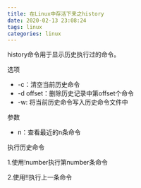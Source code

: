 ```yaml
---
title: 在Linux中存活下来之history
date: 2020-02-13 23:08:24
tags: linux
categories: linux
---
```


history命令用于显示历史执行过的命令。

<!--more-->

选项

* -c：清空当前历史命令
* -d offset：删除历史记录中第offset个命令
* -w: 将当前历史命令写入历史命令文件中

参数

* n：查看最近的n条命令

执行历史命令

1.使用!number执行第number条命令

2.使用!!执行上一条命令